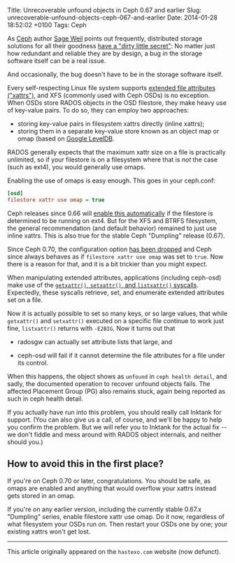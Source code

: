 Title: Unrecoverable unfound objects in Ceph 0.67 and earlier
Slug: unrecoverable-unfound-objects-ceph-067-and-earlier
Date: 2014-01-28 18:52:02 +0100
Tags: Ceph

As [Ceph](http://ceph.com/) author [Sage
Weil](https://twitter.com/Liewegas) points out frequently, distributed
storage solutions for all their goodness [have a "dirty little
secret"](http://youtu.be/JfRqpdgoiRQ?t=36m20s): No matter just how
redundant and reliable they are by design, a bug in the storage
software itself can be a real issue.

And occasionally, the bug doesn't have to be in the storage software
itself.

Every self-respecting Linux file system supports [extended file
attributes
("xattrs")](http://en.wikipedia.org/wiki/Extended_file_attributes),
and XFS (commonly used with Ceph OSDs) is no exception. When OSDs
store RADOS objects in the OSD filestore, they make heavy use of
key-value pairs. To do so, they can employ two approaches:

- storing key-value pairs in filesystem xattrs directly (inline
  xattrs);
- storing them in a separate key-value store known as an object map or
  omap (based on [Google LevelDB](https://github.com/google/leveldb).

RADOS generally expects that the maximum xattr size on a file is
practically unlimited, so if your filestore is on a filesystem where
that is *not* the case (such as ext4), you would generally use omaps.

Enabling the use of omaps is easy enough. This goes in your ceph.conf:

```ini
[osd]
filestore xattr use omap = true
```

Ceph releases since 0.66 will
[enable this automatically](https://github.com/ceph/ceph/commit/6d90dad45e089447562e9a01fd9ca0f7a2aaf2b1)
if the filestore is determined to be running on ext4. But for the XFS
and BTRFS filesystem, the general recommendation (and default
behavior) remained to just use inline xattrs. This is also true for
the stable Ceph "Dumpling" release (0.67).

Since Ceph 0.70, the configuration option
[has been dropped](https://github.com/ceph/ceph/commit/dc0dfb9e01d593afdd430ca776cf4da2c2240a20)
and Ceph since always behaves as if `filestore xattr use omap` was set
to `true`. Now there is a reason for that, and it is a bit trickier
than you might expect.

When manipulating extended attributes, applications (including
ceph-osd) make use of the
[`getxattr()`, `setxattr()`, and `listxattr()` syscalls](http://man7.org/linux/man-pages/man2/fgetxattr.2.html). Expectedly,
these syscalls retrieve, set, and enumerate extended attributes set on
a file.

Now it is actually possible to set so many keys, or so large values,
that while `getxattr()` and `setxattr()` executed on a specific file
continue to work just fine, `listxattr()` returns with `-E2BIG`. Now
it turns out that

- radosgw can actually set attribute lists that large, and

- ceph-osd will fail if it cannot determine the file attributes for a
  file under its control.

When this happens, the object shows as `unfound` in `ceph health
detail`, and sadly, the documented operation to recover unfound
objects fails. The affected Placement Group (PG) also remains stuck,
again being reported as such in ceph health detail.

If you actually have run into this problem, you should really call
Inktank for support. (You can also give us a call, of course, and
we'll be happy to help you confirm the problem. But we will refer you
to Inktank for the actual fix -- we don't fiddle and mess around with
RADOS object internals, and neither should you.)

## How to avoid this in the first place?

If you're on Ceph 0.70 or later, congratulations. You should be safe,
as omaps are enabled and anything that would overflow your xattrs
instead gets stored in an omap.

If you're on any earlier version, including the currently
stable 0.67.x "Dumpling" series, enable filestore xattr use omap. Do
it now, regardless of what filesystem your OSDs run on. Then restart
your OSDs one by one; your existing xattrs won't get lost.

* * *

This article originally appeared on the `hastexo.com` website (now defunct).
